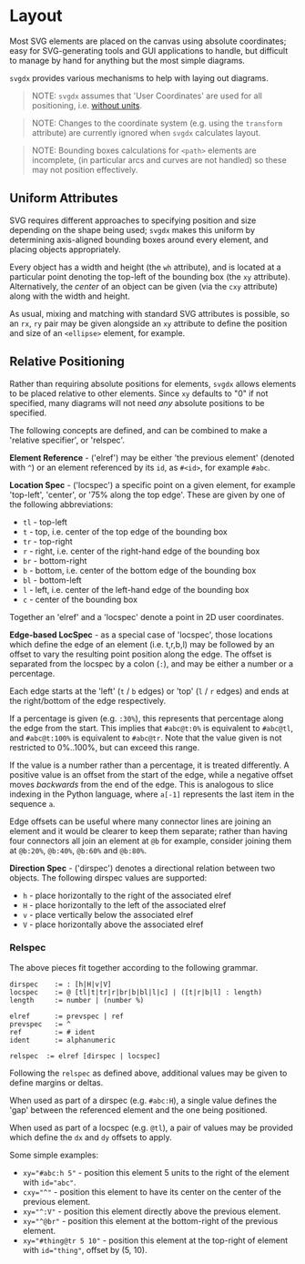 # Layout

Most SVG elements are placed on the canvas using absolute coordinates; easy
for SVG-generating tools and GUI applications to handle, but difficult to
manage by hand for anything but the most simple diagrams.

`svgdx` provides various mechanisms to help with laying out diagrams.

> NOTE: `svgdx` assumes that 'User Coordinates' are used for all positioning,
> i.e. [without units](https://www.w3.org/TR/SVG11/coords.html#Units).

> NOTE: Changes to the coordinate system (e.g. using the `transform` attribute)
> are currently ignored when `svgdx` calculates layout.

> NOTE: Bounding boxes calculations for `<path>` elements are incomplete,
> (in particular arcs and curves are not handled) so these may not position
> effectively.

## Uniform Attributes

SVG requires different approaches to specifying position and size depending
on the shape being used; `svgdx` makes this uniform by determining axis-aligned
bounding boxes around every element, and placing objects appropriately.

Every object has a width and height (the `wh` attribute), and is located at a
particular point denoting the top-left of the bounding box (the `xy` attribute).
Alternatively, the *center* of an object can be given (via the `cxy` attribute)
along with the width and height.

As usual, mixing and matching with standard SVG attributes is possible, so
an `rx`, `ry` pair may be given alongside an `xy` attribute to define the
position and size of an `<ellipse>` element, for example.

## Relative Positioning

Rather than requiring absolute positions for elements, `svgdx` allows elements
to be placed relative to other elements. Since `xy` defaults to "0" if not
specified, many diagrams will not need _any_ absolute positions to be specified.

The following concepts are defined, and can be combined to make a 'relative
specifier', or 'relspec'.

**Element Reference** - ('elref') may be either 'the previous element' (denoted with
`^`) or an element referenced by its `id`, as `#<id>`, for example `#abc`.

**Location Spec** - ('locspec') a specific point on a given element,
for example 'top-left', 'center', or '75% along the top edge'.
These are given by one of the following abbreviations:

* `tl` - top-left
* `t` - top, i.e. center of the top edge of the bounding box
* `tr` - top-right
* `r` - right, i.e. center of the right-hand edge of the bounding box
* `br` - bottom-right
* `b` - bottom, i.e. center of the bottom edge of the bounding box
* `bl` - bottom-left
* `l` - left, i.e. center of the left-hand edge of the bounding box
* `c` - center of the bounding box

Together an 'elref' and a 'locspec' denote a point in 2D user coordinates.

**Edge-based LocSpec** - as a special case of 'locspec', those locations
which define the edge of an element (i.e. t,r,b,l) may be followed by an offset to
vary the resulting point position along the edge. The offset is separated from the
locspec by a colon (`:`), and may be either a number or a percentage.

Each edge starts at the 'left' (`t` / `b` edges) or 'top' (`l` / `r` edges) and
ends at the right/bottom of the edge respectively.

If a percentage is given (e.g. `:30%`), this represents that percentage along the
edge from the start. This implies that `#abc@t:0%` is equivalent to `#abc@tl`, and
`#abc@t:100%` is equivalent to `#abc@tr`. Note that the value given is not restricted
to 0%..100%, but can exceed this range.

If the value is a number rather than a percentage, it is treated differently. A
positive value is an offset from the start of the edge, while a negative offset
moves *backwards* from the end of the edge. This is analogous to slice indexing in
the Python language, where `a[-1]` represents the last item in the sequence `a`.

Edge offsets can be useful where many connector lines are joining an element and
it would be clearer to keep them separate; rather than having four connectors all
join an element at `@b` for example, consider joining them at `@b:20%`, `@b:40%`,
`@b:60%` and `@b:80%`.

**Direction Spec** - ('dirspec') denotes a directional relation between
two objects. The following dirspec values are supported:

* `h` - place horizontally to the right of the associated elref
* `H` - place horizontally to the left of the associated elref
* `v` - place vertically below the associated elref
* `V` - place horizontally above the associated elref

### Relspec

The above pieces fit together according to the following grammar.

```
dirspec    := : [h|H|v|V]
locspec    := @ [tl|t|tr|r|br|b|bl|l|c] | ([t|r|b|l] : length)
length     := number | (number %)

elref      := prevspec | ref
prevspec   := ^
ref        := # ident
ident      := alphanumeric

relspec  := elref [dirspec | locspec]
```

Following the `relspec` as defined above, additional values may be given to define
margins or deltas.

When used as part of a dirspec (e.g. `#abc:H`), a single value defines the 'gap'
between the referenced element and the one being positioned.

When used as part of a locspec (e.g. `@tl`), a pair of values may be provided which
define the `dx` and `dy` offsets to apply.

Some simple examples:

* `xy="#abc:h 5"` - position this element 5 units to the right of the element
  with `id="abc"`.
* `cxy="^"` - position this element to have its center on the center of the
  previous element.
* `xy="^:V"` - position this element directly above the previous element.
* `xy="^@br"` - position this element at the bottom-right of the
  previous element.
* `xy="#thing@tr 5 10"` - position this element at the top-right of
  element with `id="thing"`, offset by (5, 10).

